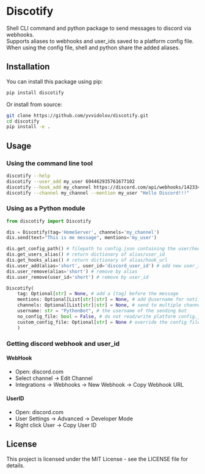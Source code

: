 # Discotify

Shell CLI command and python package to send messages to discord via webhooks.  
Supports aliases to webhooks and user_ids saved to a platform config file.  
When using the config file, shell and python share the added aliases.  

## Installation

You can install this package using pip:

```bash
pip install discotify
```

Or install from source:

```bash
git clone https://github.com/yvvidolov/discotify.git
cd discotify
pip install -e .
```

## Usage

### Using the command line tool

```bash
discotify --help
discotify --user_add my_user 694462935761677102
discotify --hook_add my_channel https://discord.com/api/webhooks/1423340029622751367/rx-ibr-lVxAhFIUWs2
discotify --channel my_channel --mention my_user "Hello Discord!!!"

```

### Using as a Python module

```python
from discotify import Discotify

dis = Discotify(tag='HomeServer', channels='my_channel')
dis.send(text="This is me message", mentions='my_user')
```

```python
dis.get_config_path() # filepath to config.json containing the user/hook aliases
dis.get_users_alias() # return dictionary of alias/user_id
dis.get_hooks_alias() # return dictionary of alias/hook_url
dis.user_add(alias='short', user_id='discord_user_id') # add new user_id alias
dis.user_remove(alias='short') # remove by alias
dis.user_remove(user_id='short') # remove by user_id

Discotify(  
    tag: Optional[str] = None, # add a [tag] before the message
    mentions: Optional[List[str]|str] = None, # add @username for notifications
    channels: Optional[List[str]|str] = None, # send to multiple channels/webhooks
    username: str = "PythonBot", # the username of the sending bot
    no_config_file: bool = False, # do not read/write platform config.json (slightly faster)
    custom_config_file: Optional[str] = None # override the config file path/name
    )
```

### Getting discord webhook and user_id

#### WebHook
- Open: discord.com
- Select channel -> Edit Channel
- Integrations -> Webhooks -> New Webhook -> Copy Webhook URL

#### UserID
- Open: discord.com
- User Settings -> Advanced -> Developer Mode
- Right click User -> Copy User ID

## License

This project is licensed under the MIT License - see the LICENSE file for details.
